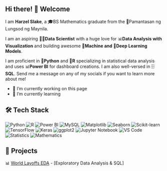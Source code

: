 ## Hi there! 👋 Welcome

I am **Harzel Slake**, a 🎓BS Mathematics graduate from the 🏫Pamantasan ng Lungsod ng Maynila.

I am an aspiring 👨‍💻**Data Scientist** with a huge love for 📊**Data Analysis with Visualization** and building awesome 🤖**Machine and 🧠Deep Learning Models**.

I am proficient in 🐍**Python** and 📘**R** specializing in statistical data analysis and uses 📊**Power BI** for dashboard creations. I am also well-versed in 🗄️**SQL**. Send me a message on any of my socials if you want to learn more about me!

- 🔭 I’m currently working on this page
- 🌱 I’m currently learning 


## 🛠️ Tech Stack  
![Python](https://img.shields.io/badge/Python-3776AB?style=for-the-badge&logo=python&logoColor=white)  ![R](https://img.shields.io/badge/R-276DC3?style=for-the-badge&logo=r&logoColor=white)  ![Power BI](https://img.shields.io/badge/PowerBI-F2C811?style=for-the-badge&logo=powerbi&logoColor=black)  ![MySQL](https://img.shields.io/badge/MySQL-4479A1?style=for-the-badge&logo=mysql&logoColor=white)  ![Matplotlib](https://img.shields.io/badge/Matplotlib-013243?style=for-the-badge&logo=plotly&logoColor=white)  ![Seaborn](https://img.shields.io/badge/Seaborn-0099CC?style=for-the-badge&logo=python&logoColor=white)  ![Scikit-learn](https://img.shields.io/badge/Scikit--Learn-F7931E?style=for-the-badge&logo=scikit-learn&logoColor=white)  ![TensorFlow](https://img.shields.io/badge/TensorFlow-FF6F00?style=for-the-badge&logo=tensorflow&logoColor=white)  ![Keras](https://img.shields.io/badge/Keras-D00000?style=for-the-badge&logo=keras&logoColor=white)  ![ggplot2](https://img.shields.io/badge/ggplot2-AB47BC?style=for-the-badge&logo=r&logoColor=white)  ![Jupyter Notebook](https://img.shields.io/badge/Jupyter-F37626?style=for-the-badge&logo=jupyter&logoColor=white) ![VS Code](https://img.shields.io/badge/VS%20Code-007ACC?style=for-the-badge&logo=visual-studio-code&logoColor=white)  ![Statistics](https://img.shields.io/badge/Statistics-4CAF50?style=for-the-badge&logo=readthedocs&logoColor=white) ![Mathematics](https://img.shields.io/badge/Mathematics-1976D2?style=for-the-badge&logo=apachespark&logoColor=white)  

## 🚀 Projects
 📊 [World Layoffs EDA](https://github.com/HarzelSlake/sql-world-layoffs-data-analysis-project) - [Exploratory Data Analysis & SQL]

 
